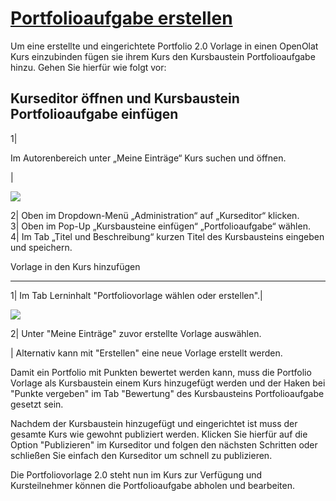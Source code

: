 #  [Portfolioaufgabe erstellen](Portfolioaufgabe+erstellen.html)

Um eine erstellte und eingerichtete Portfolio 2.0 Vorlage in einen OpenOlat
Kurs einzubinden fügen sie ihrem Kurs den Kursbaustein Portfolioaufgabe hinzu.
Gehen Sie hierfür wie folgt vor:

Kurseditor öffnen und Kursbaustein Portfolioaufgabe einfügen  
---  
1|

Im Autorenbereich unter „Meine Einträge“ Kurs suchen und öffnen.

|

![](../../download/attachments/590041/portfoliovorlage_KB_einfuegen%EF%B9%96version=1&modificationDate=1622382188000&api=v2.jpg)  
  
  
2| Oben im Dropdown-Menü „Administration“ auf „Kurseditor“ klicken.  
3| Oben im Pop-Up „Kursbausteine einfügen“ „Portfolioaufgabe“ wählen.  
4| Im Tab „Titel und Beschreibung“ kurzen Titel des Kursbausteins eingeben und
speichern.  
  
  
Vorlage in den Kurs hinzufügen  
  
---  
1| Im Tab Lerninhalt "Portfoliovorlage wählen oder erstellen".|

![](../../download/attachments/590041/Vorlage_einfuegen%EF%B9%96version=1&modificationDate=1622382188000&api=v2.jpg)  
  
  
2| Unter "Meine Einträge" zuvor erstellte Vorlage auswählen.  
  
| Alternativ kann mit "Erstellen" eine neue Vorlage erstellt werden.  
  
Damit ein Portfolio mit Punkten bewertet werden kann, muss die Portfolio
Vorlage als Kursbaustein einem Kurs hinzugefügt werden und der Haken bei
"Punkte vergeben" im Tab "Bewertung" des Kursbausteins Portfolioaufgabe
gesetzt sein.

Nachdem der Kursbaustein hinzugefügt und eingerichtet ist muss der gesamte
Kurs wie gewohnt publiziert werden. Klicken Sie hierfür auf die Option
"Publizieren" im Kurseditor und folgen den nächsten Schritten oder schließen
Sie einfach den Kurseditor um schnell zu publizieren.

Die Portfoliovorlage 2.0 steht nun im Kurs zur Verfügung und Kursteilnehmer
können die Portfolioaufgabe abholen und bearbeiten.

